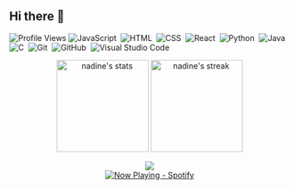 ## Hi there 👋
![Profile Views](https://komarev.com/ghpvc/?username=naestech&label=Profile%20views&color=60598F&style=flat)
![JavaScript](https://img.shields.io/badge/-JavaScript-05122A?style=flat&logo=javascript)&nbsp;
![HTML](https://img.shields.io/badge/-HTML-05122A?style=flat&logo=HTML5)&nbsp;
![CSS](https://img.shields.io/badge/-CSS-05122A?style=flat&logo=CSS3&logoColor=1572B6)&nbsp;
![React](https://img.shields.io/badge/-React-05122A?style=flat&logo=react)&nbsp;
![Python](https://img.shields.io/badge/-Python-05122A?style=flat&logo=python)&nbsp;
![Java](https://img.shields.io/badge/-Java-05122A?style=flat&logo=Java&logoColor=FFA518)&nbsp;
![C](https://img.shields.io/badge/-C-05122A?style=flat&logo=C&logoColor=A8B9CC)&nbsp;
![Git](https://img.shields.io/badge/-Git-05122A?style=flat&logo=git)&nbsp;
![GitHub](https://img.shields.io/badge/-GitHub-05122A?style=flat&logo=github)&nbsp;
![Visual Studio Code](https://img.shields.io/badge/-Visual%20Studio%20Code-05122A?style=flat&logo=visual-studio-code&logoColor=007ACC)&nbsp;


<div class="badges-githubstats">
  <p align="center">
    <img src="https://github-readme-stats.vercel.app/api?username=naestech&theme=dark&show_icons=true&hide_border=true&count_private=true" alt="nadine's stats" height="165">
    <img src="https://github-readme-streak-stats.herokuapp.com/?user=naestech&theme=dark&hide_border=true" alt="nadine's streak" height="165">
  </p>
</div>

<div align="center">
  <img src="https://badges.lastfm.workers.dev/last-played?user=naestech&color=blue">
  <br>
  <a href="https://spotify-github-profile.kittinanx.com/api/view?uid=gdqif9tzdsru8zeakw9e7ruwn&redirect=true">
    <img src="https://spotify-github-profile.kittinanx.com/api/view?uid=gdqif9tzdsru8zeakw9e7ruwn&cover_image=true&theme=compact&show_offline=true&background_color=121212&interchange=true" alt="Now Playing - Spotify">
  </a>
</div>


<!--
**naestech/naestech** is a ✨ _special_ ✨ repository because its `README.md` (this file) appears on your GitHub profile.

Here are some ideas to get you started:

- 🔭 I’m currently working on ...
- 🌱 I’m currently learning ...
- 👯 I’m looking to collaborate on ...
- 🤔 I’m looking for help with ...
- 💬 Ask me about ...
- 📫 How to reach me: ...
- 😄 Pronouns: ...
- ⚡ Fun fact: ...
-->
